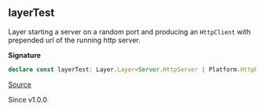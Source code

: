 ## layerTest

Layer starting a server on a random port and producing an `HttpClient`
with prepended url of the running http server.

**Signature**

```ts
declare const layerTest: Layer.Layer<Server.HttpServer | Platform.HttpPlatform | Etag.Generator | BunContext.BunContext | HttpClient.HttpClient, HttpServerError.ServeError, never>
```

[Source](https://github.com/Effect-TS/effect/tree/main/packages/platform-bun/src/BunHttpServer.ts#L48)

Since v1.0.0